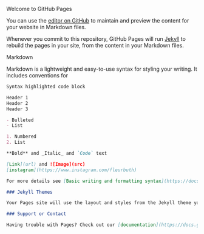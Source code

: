 Welcome to GitHub Pages

You can use the [editor on GitHub](https://github.com/fleurbuth/fleurbuth/edit/gh-pages/index.md) to maintain and preview the content for your website in Markdown files.

Whenever you commit to this repository, GitHub Pages will run [Jekyll](https://jekyllrb.com/) to rebuild the pages in your site, from the content in your Markdown files.

Markdown

Markdown is a lightweight and easy-to-use syntax for styling your writing. It includes conventions for

```markdown
Syntax highlighted code block

Header 1
Header 2
Header 3

- Bulleted
- List

1. Numbered
2. List

**Bold** and _Italic_ and `Code` text

[Link](url) and ![Image](src)
[instagram](https://www.instagram.com/fleurbuth)

For more details see [Basic writing and formatting syntax](https://docs.github.com/en/github/writing-on-github/getting-started-with-writing-and-formatting-on-github/basic-writing-and-formatting-syntax).

### Jekyll Themes

Your Pages site will use the layout and styles from the Jekyll theme you have selected in your [repository settings](https://github.com/fleurbuth/fleurbuth/settings/pages). The name of this theme is saved in the Jekyll `_config.yml` configuration file.

### Support or Contact

Having trouble with Pages? Check out our [documentation](https://docs.github.com/categories/github-pages-basics/) or [contact support](https://support.github.com/contact) and we’ll help you sort it out.
